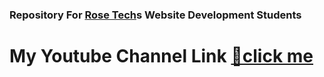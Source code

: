 ### Repository For <a href="rosetech.roseeducationalpk.com">Rose Tech</a>s Website Development Students

# My Youtube Channel Link <a href="https://www.youtube.com/@rafaytech">🔗click me</a> 
